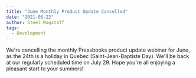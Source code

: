 ```yaml
---
title: "June Monthly Product Update Cancelled"
date: "2021-06-22"
author: Steel Wagstaff
tags: 
  - Development
---
```


We're cancelling the monthly Pressbooks product update webinar for June, as the 24th is a holiday in Quebec (Saint-Jean-Baptiste Day). We'll be back at our regularly scheduled time on July 29. Hope you're all enjoying a pleasant start to your summers!
